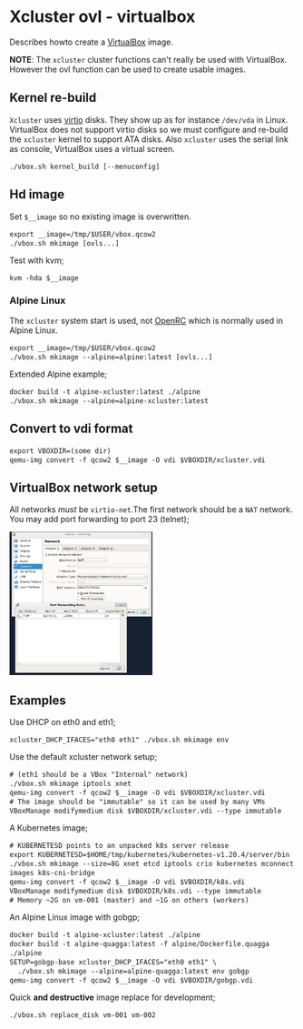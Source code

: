 # Xcluster ovl - virtualbox

Describes howto create a [VirtualBox](https://www.virtualbox.org/) image.

**NOTE**: The `xcluster` cluster functions can't really be used with
VirtualBox. However the ovl function can be used to create usable images.

## Kernel re-build

`Xcluster` uses [virtio](https://www.linux-kvm.org/page/Virtio)
disks. They show up as for instance `/dev/vda` in Linux. VirtualBox
does not support virtio disks so we must configure and re-build the
`xcluster` kernel to support ATA disks. Also `xcluster` uses the
serial link as console, VirtualBox uses a virtual screen.

```
./vbox.sh kernel_build [--menuconfig]
```


## Hd image

Set `$__image` so no existing image is overwritten.

```
export __image=/tmp/$USER/vbox.qcow2
./vbox.sh mkimage [ovls...]
```

Test with kvm;
```
kvm -hda $__image
```

### Alpine Linux

The `xcluster` system start is used, not
[OpenRC](https://wiki.alpinelinux.org/wiki/Alpine_Linux_Init_System)
which is normally used in Alpine Linux.

```
export __image=/tmp/$USER/vbox.qcow2
./vbox.sh mkimage --alpine=alpine:latest [ovls...]
```

Extended Alpine example;
```
docker build -t alpine-xcluster:latest ./alpine
./vbox.sh mkimage --alpine=alpine-xcluster:latest
```


## Convert to vdi format

```
export VBOXDIR=(some dir)
qemu-img convert -f qcow2 $__image -O vdi $VBOXDIR/xcluster.vdi
```

## VirtualBox network setup

All networks *must* be `virtio-net`.The first network should be a
`NAT` network. You may add port forwarding to port 23 (telnet);

<img src="vbox-net.png" alt="VBox network screenshot" width="50%" />



## Examples

Use DHCP on eth0 and eth1;
```
xcluster_DHCP_IFACES="eth0 eth1" ./vbox.sh mkimage env
```

Use the default xcluster network setup;
```
# (eth1 should be a VBox "Internal" network)
./vbox.sh mkimage iptools xnet
qemu-img convert -f qcow2 $__image -O vdi $VBOXDIR/xcluster.vdi
# The image should be "immutable" so it can be used by many VMs
VBoxManage modifymedium disk $VBOXDIR/xcluster.vdi --type immutable
```

A Kubernetes image;
```
# KUBERNETESD points to an unpacked k8s server release
export KUBERNETESD=$HOME/tmp/kubernetes/kubernetes-v1.20.4/server/bin
./vbox.sh mkimage --size=8G xnet etcd iptools crio kubernetes mconnect images k8s-cni-bridge
qemu-img convert -f qcow2 $__image -O vdi $VBOXDIR/k8s.vdi
VBoxManage modifymedium disk $VBOXDIR/k8s.vdi --type immutable
# Memory ~2G on vm-001 (master) and ~1G on others (workers)
```

An Alpine Linux image with gobgp;
```
docker build -t alpine-xcluster:latest ./alpine
docker build -t alpine-quagga:latest -f alpine/Dockerfile.quagga ./alpine
SETUP=gobgp-base xcluster_DHCP_IFACES="eth0 eth1" \
  ./vbox.sh mkimage --alpine=alpine-quagga:latest env gobgp
qemu-img convert -f qcow2 $__image -O vdi $VBOXDIR/gobgp.vdi
```

Quick **and destructive** image replace for development;
```
./vbox.sh replace_disk vm-001 vm-002
```

